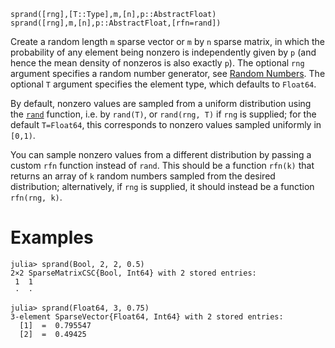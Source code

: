 ```
sprand([rng],[T::Type],m,[n],p::AbstractFloat)
sprand([rng],m,[n],p::AbstractFloat,[rfn=rand])
```

Create a random length `m` sparse vector or `m` by `n` sparse matrix, in which the probability of any element being nonzero is independently given by `p` (and hence the mean density of nonzeros is also exactly `p`). The optional `rng` argument specifies a random number generator, see [Random Numbers](@ref). The optional `T` argument specifies the element type, which defaults to `Float64`.

By default, nonzero values are sampled from a uniform distribution using the [`rand`](@ref) function, i.e. by `rand(T)`, or `rand(rng, T)` if `rng` is supplied; for the default `T=Float64`, this corresponds to nonzero values sampled uniformly in `[0,1)`.

You can sample nonzero values from a different distribution by passing a custom `rfn` function instead of `rand`.   This should be a function `rfn(k)` that returns an array of `k` random numbers sampled from the desired distribution; alternatively, if `rng` is supplied, it should instead be a function `rfn(rng, k)`.

# Examples

```jldoctest; setup = :(using Random; Random.seed!(1234))
julia> sprand(Bool, 2, 2, 0.5)
2×2 SparseMatrixCSC{Bool, Int64} with 2 stored entries:
 1  1
 ⋅  ⋅

julia> sprand(Float64, 3, 0.75)
3-element SparseVector{Float64, Int64} with 2 stored entries:
  [1]  =  0.795547
  [2]  =  0.49425
```
